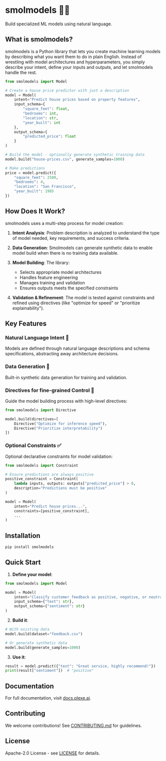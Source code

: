 # smolmodels 🤖✨

Build specialized ML models using natural language.

## What is smolmodels?

smolmodels is a Python library that lets you create machine learning models by describing what you want them to do in plain English. Instead of wrestling with model architectures and hyperparameters, you simply describe your intent, define your inputs and outputs, and let smolmodels handle the rest.

```python
from smolmodels import Model

# Create a house price predictor with just a description
model = Model(
    intent="Predict house prices based on property features",
    input_schema={
        "square_feet": float,
        "bedrooms": int,
        "location": str,
        "year_built": int
    },
    output_schema={
        "predicted_price": float
    }
)

# Build the model - optionally generate synthetic training data
model.build("house-prices.csv", generate_samples=1000)

# Make predictions
price = model.predict({
    "square_feet": 2500,
    "bedrooms": 4,
    "location": "San Francisco",
    "year_built": 1985
})
```

## How Does It Work?

smolmodels uses a multi-step process for model creation:

1. **Intent Analysis**: Problem description is analyzed to understand the type of model needed, key requirements, and success criteria.

2. **Data Generation**:  Smolmodels can generate synthetic data to enable model build when there is no training data available.

3. **Model Building**: The library:
   - Selects appropriate model architectures
   - Handles feature engineering
   - Manages training and validation
   - Ensures outputs meets the specified constraints

4. **Validation & Refinement**: The model is tested against constraints and refined using directives (like "optimize for speed" or "prioritize explainability").

## Key Features

### Natural Language Intent 📝
Models are defined through natural language descriptions and schema specifications, abstracting away architecture decisions.

### Data Generation 🎲
Built-in synthetic data generation for training and validation.

### Directives for fine-grained Control 🎯
Guide the model building process with high-level directives:
```python
from smolmodels import Directive

model.build(directives=[
    Directive("Optimize for inference speed"),
    Directive("Prioritize interpretability")
])
```

### Optional Constraints ✅
Optional declarative constraints for model validation:
```python
from smolmodels import Constraint

# Ensure predictions are always positive
positive_constraint = Constraint(
    lambda inputs, outputs: outputs["predicted_price"] > 0,
    description="Predictions must be positive"
)

model = Model(
    intent="Predict house prices...",
    constraints=[positive_constraint],
    ...
)
```

## Installation

```bash
pip install smolmodels
```

## Quick Start

1. **Define your model**:
```python
from smolmodels import Model

model = Model(
    intent="Classify customer feedback as positive, negative, or neutral",
    input_schema={"text": str},
    output_schema={"sentiment": str}
)
```

2. **Build it**:
```python
# With existing data
model.build(dataset="feedback.csv")

# Or generate synthetic data
model.build(generate_samples=1000)
```

3. **Use it**:
```python
result = model.predict({"text": "Great service, highly recommend!"})
print(result["sentiment"])  # "positive"
```

## Documentation

For full documentation, visit [docs.plexe.ai](https://docs.plexe.ai).

## Contributing

We welcome contributions! See [CONTRIBUTING.md](CONTRIBUTING.md) for guidelines.

## License

Apache-2.0 License - see [LICENSE](LICENSE) for details.
